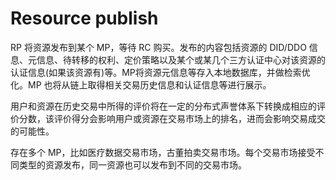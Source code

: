 # Resource publish

RP 将资源发布到某个 MP，等待 RC 购买。发布的内容包括资源的 DID/DDO 信息、元信息、待转移的权利、定价策略以及某个或某几个三方认证中心对该资源的认证信息(如果该资源有)等。MP将资源元信息等存入本地数据库，并做检索优化。MP 也将从链上取得相关交易历史信息和认证信息等进行展示。

用户和资源在历史交易中所得的评价将在一定的分布式声誉体系下转换成相应的评价分数，该评价得分会影响用户或资源在交易市场上的排名，进而会影响交易成交的可能性。

存在多个 MP，比如医疗数据交易市场，古董拍卖交易市场。每个交易市场接受不同类型的资源发布，同一资源也可以发布到不同的交易市场。

